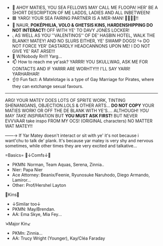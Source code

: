 - 👋 AHOY MATIES, YOU SEA FELLOWS MAY CALL ME FLOOPA! HER' BE A SHORT DESCRIPTION OF ME LADDS, LADIES AND ALL INBETWEEN!
- 🟪 YARG! YOUR SEA FAIRING PARTNER IS A MER-MAN! 🧜‍♂️🧜‍♂️!!
- 🚫 NAUR, **POKÉPHILIA, VOLO & GHETSIS KINS, HARDENSHIPPING DO NOT INTERACT!** OFF WITH YE' TO DAVY JONES LOCKER!
- ৻ AS WELL AS YOU ''VALENTINOS'' OF DE' HASBIN HOTEL, WALK THE BLANK!! MATEY! AND NO SLURS EITHER, YE' SWAMP DOGS!
↪ DO NOT FORCE YER' DASTARDLY HEADCANNONS UPON ME! I DO NOT GIVE YE' RAT ARSE!!!
- 💞️ W/Nobody Rn!!! Yarg...
- 📫 How to reach me ye'ask? YARRR! YOU SKULLWAG, ASK ME FOR CONTACTS AND IF YARRR ARE WORHTY!!! I'LL SAY YARR! YARHARHAR!
- ☝🤓 Fun fact: A Matelotage is a type of Gay Marriage for Pirates, where they can extchange sexual favours.
--- 
ARG! YOUR MATEY DOES LOTS OF SPRITE WORK, TINTING SHENANIGANS, OBJECTION.LOLS & OTHER ARTS... **DO NOT COPY** YOUR MATIES WORK! OR OFF THE DE BLANK WITH YE'S.... ALTHOUGH! *YOU MAY TAKE INSPIRATION* BUT **YOU MUST ASK FIRST!** BUT NEVER EVVVAAR take inspo FROM MY OCS! (ORIGINAL characters) NO MATTER WAT MATEY!!

——→ If Yar Matey doesn't interact or sit with ye' it's not because i want'chu to talk de' plank. It's because yar matey is very shy and nervous sometimes, while other times they are very excited and talkative...

=Basics=
 🍥↓Comfs↓🍥
- PKMN: Norman, Team Aquas, Serena, Zinnia..
- Nier: Papa Nier
- Ace Attorney: Beanix/Feenie, Ryunosuke Naruhodo, Diego Armando, Lamiror...
- Other: Prof/Hershel Layton


 💫Kins💫
- ↓Similar too↓
- PKMN: May/Brendan.
- AA: Ema Skye, Mia Fey...

↘Major Kin↙
- PKMn: Zinnia...
- AA: Trucy Wright (Younger), Kay/Cléa Faraday
<!---
NotaTeamAquaSpy/NotaTeamAquaSpy is a ✨ special ✨ repository because its `README.md` (this file) appears on your GitHub profile.
You can click the Preview link to take a look at your changes.
--->
